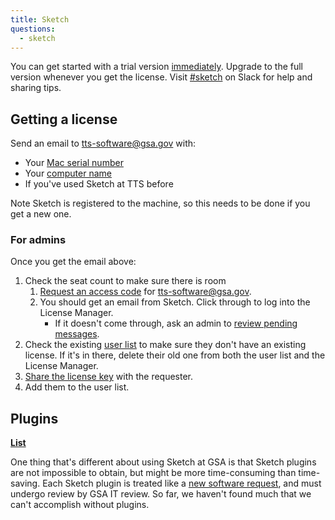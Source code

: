 ```yaml
---
title: Sketch
questions:
  - sketch
---
```


You can get started with a trial version [immediately](https://www.sketch.com/). Upgrade to the full version whenever you get the license. Visit [#sketch](https://gsa-tts.slack.com/messages/sketch) on Slack for help and sharing tips.

## Getting a license

Send an email to [tts-software@gsa.gov](mailto:tts-software@gsa.gov) with:

- Your [Mac serial number](https://support.apple.com/en-us/HT201581)
- Your [computer name](https://support.apple.com/guide/mac-help/find-your-computers-name-and-network-address-mchlp1177/mac)
- If you've used Sketch at TTS before

Note Sketch is registered to the machine, so this needs to be done if you get a new one.

### For admins

Once you get the email above:


1. Check the seat count to make sure there is room
   1. [Request an access code](https://www.sketch.com/license/admin/) for [tts-software@gsa.gov](mailto:tts-software@gsa.gov).
   1. You should get an email from Sketch. Click through to log into the License Manager.
      - If it doesn't come through, ask an admin to [review pending messages](https://groups.google.com/a/gsa.gov/forum/#!pendingmsg/18fsoftware).
1. Check the existing [user list](https://docs.google.com/spreadsheets/d/1SCkLr0GXgoeqmIMPLic8QnX1INkyoP1YCNp17Sarx9s/edit#gid=243236610) to make sure they don't have an existing license. If it's in there, delete their old one from both the user list and the License Manager.
1. [Share the license key](https://docs.google.com/document/d/1Qrn4J7mOcpGv51krZOyxpz93mBDp22hzl2wtVLulhUU/edit) with the requester.
1. Add them to the user list.

## Plugins

[**List**](https://docs.google.com/spreadsheets/d/1NDA19R_j3WpueXNCedY1gAdL-mDhUyL7kWBhpIQrK7g/edit#gid=0)

One thing that's different about using Sketch at GSA is that Sketch plugins are not impossible to obtain, but might be more time-consuming than time-saving. Each Sketch plugin is treated like a [new software request]({{site.baseurl}}/software/), and must undergo review by GSA IT review. So far, we haven't found much that we can't accomplish without plugins.
